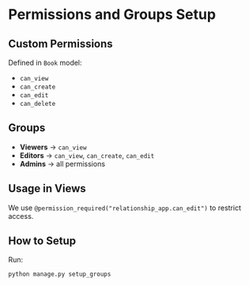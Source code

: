 # Permissions and Groups Setup

## Custom Permissions
Defined in `Book` model:
- `can_view`
- `can_create`
- `can_edit`
- `can_delete`

## Groups
- **Viewers** → `can_view`
- **Editors** → `can_view`, `can_create`, `can_edit`
- **Admins** → all permissions

## Usage in Views
We use `@permission_required("relationship_app.can_edit")` to restrict access.

## How to Setup
Run:
```bash
python manage.py setup_groups
